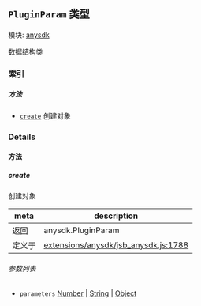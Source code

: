 ## `PluginParam` 类型



模块: [anysdk](../modules/anysdk.md)


数据结构类


### 索引



##### 方法

  - [`create`](#create) 创建对象



### Details




<!-- Method Block -->
#### 方法


##### create

创建对象

| meta | description |
|------|-------------|
| 返回 | anysdk.PluginParam 
| 定义于 | [extensions/anysdk/jsb_anysdk.js:1788](https://github.com/cocos-creator/engine/blob/44d068bea8120146521ec334827cb5b67a7d9b8f/extensions/anysdk/jsb_anysdk.js#L1788) |

###### 参数列表
- `parameters` <a href="https://developer.mozilla.org/en/JavaScript/Reference/Global_Objects/Number" class="crosslink external" target="_blank">Number</a> &#124; <a href="https://developer.mozilla.org/en/JavaScript/Reference/Global_Objects/String" class="crosslink external" target="_blank">String</a> &#124; <a href="https://developer.mozilla.org/en/JavaScript/Reference/Global_Objects/Object" class="crosslink external" target="_blank">Object</a> 



